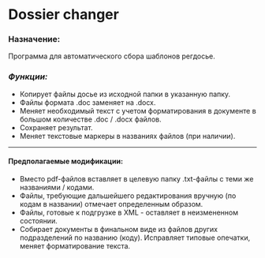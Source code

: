 # Dossier changer

### Назначение:
Программа для автоматического сбора шаблонов регдосье. 

### *Функции:*
- Копирует файлы досье из исходной папки в указанную папку.
- Файлы формата .doc заменяет на .docx.
- Меняет необходимый текст с учетом форматирования в документе в большом количестве .doc / .docx файлов.
- Сохраняет результат.
- Меняет текстовые маркеры в названиях файлов (при наличии).

---

#### Предполагаемые модификации:
- Вместо pdf-файлов вставляет в целевую папку .txt-файлы с теми же названиями / кодами.
- Файлы, требующие дальшейшего редактирования вручную (по кодам в названии) отмечает определенным образом.
- Файлы, готовые к подгрузке в XML - оставляет в неизмененном состоянии.
- Собирает документы в финальном виде из файлов других подразделений по названию (коду). Исправляет типовые опечатки, меняет форматирование текста.